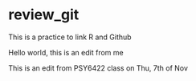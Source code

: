 # review_git
This is a practice to link R and Github

Hello world, this is an edit from me

This is an edit from PSY6422 class on Thu, 7th of Nov
